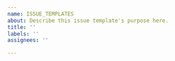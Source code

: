 ```yaml
---
name: ISSUE_TEMPLATES
about: Describe this issue template's purpose here.
title: ''
labels: ''
assignees: ''

---
```



